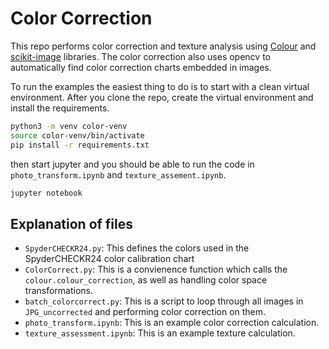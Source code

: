 # Color Correction

This repo performs color correction and texture analysis using [Colour](https://www.colour-science.org/) and [scikit-image](https://scikit-image.org/) libraries. The color correction also uses opencv to automatically find color correction charts embedded in images.

To run the examples the easiest thing to do is to start with a clean virtual environment. After you clone the repo, create the virtual environment and install the requirements.

```bash
python3 -m venv color-venv
source color-venv/bin/activate
pip install -r requirements.txt
```
then start jupyter and you should be able to run the code in `photo_transform.ipynb` and `texture_assement.ipynb`.
```bash
jupyter notebook
```

## Explanation of files
- `SpyderCHECKR24.py`: This defines the colors used in the SpyderCHECKR24 color calibration chart
- `ColorCorrect.py`: This is a convienence function which calls the `colour.colour_correction`, as well as handling color space transformations.
- `batch_colorcorrect.py`: This is a script to loop through all images in `JPG_uncorrected` and performing color correction on them.
- `photo_transform.ipynb`: This is an example color correction calculation.
- `texture_assessment.ipynb`: This is an example texture calculation.

